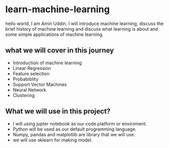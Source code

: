 # learn-machine-learning
hello world, I am Amin Uddin. I will introduce machine learning,  discuss the brief history of machine learning and discuss what learning is about and some simple applications of machine learning.

## what we will cover in this journey
- Introduction of machine learning
- Linear Regression
- Feature selection
- Probabiblity
- Support Vector Machines
- Neural Network
- Clustering

## What we will use in this project?
- I will using jupter notebook as our code platform or enviroment.
- Python will be used as our default programming language.
- Numpy, pandas and matplotlib are library that we will use.
- we will use sklearn for making model.

